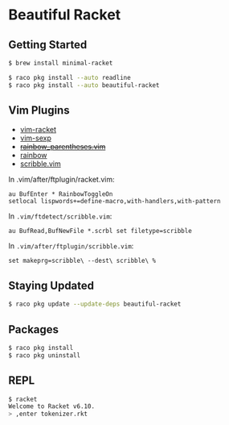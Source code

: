# Beautiful Racket

## Getting Started

```sh
$ brew install minimal-racket

$ raco pkg install --auto readline
$ raco pkg install --auto beautiful-racket
```

## Vim Plugins

- [vim-racket](https://github.com/wlangstroth/vim-racket)
- [vim-sexp](https://github.com/guns/vim-sexp)
- [~~rainbow_parentheses.vim~~](https://github.com/kien/rainbow_parentheses.vim)
- [rainbow](https://github.com/luochen1990/rainbow)
- [scribble.vim](https://github.com/vim-scripts/scribble.vim)

In .vim/after/ftplugin/racket.vim:

```vim
au BufEnter * RainbowToggleOn
setlocal lispwords+=define-macro,with-handlers,with-pattern
```

In `.vim/ftdetect/scribble.vim`:

```vim
au BufRead,BufNewFile *.scrbl set filetype=scribble
```

In `.vim/after/ftplugin/scribble.vim`:

```vim
set makeprg=scribble\ --dest\ scribble\ %
```

## Staying Updated

```sh
$ raco pkg update --update-deps beautiful-racket
```

## Packages

```sh
$ raco pkg install
$ raco pkg uninstall
```

## REPL

```sh
$ racket
Welcome to Racket v6.10.
> ,enter tokenizer.rkt
```
